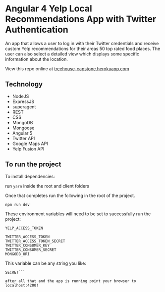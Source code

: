 # Angular 4 Yelp Local Recommendations App with Twitter Authentication 

An app that allows a user to log in with their Twitter credentials and receive custom Yelp recommendations for their areas 50 top rated food places. The user can also select a detailed view which displays some specific information about the location.

View this repo online at [treehouse-capstone.herokuapp.com](https://treehouse-capstone.herokuapp.com)

## Technology 
- NodeJS
- ExpressJS
- superagent
- REST
- CSS
- MongoDB
- Mongoose 
- Angular 5
- Twitter API
- Google Maps API
- Yelp Fusion API

## To run the project

To install dependencies: 

run `yarn` inside the root and client folders

Once that completes run the following in the root of the project.
```
npm run dev 
```

These environment variables will need to be set to successfully run the project:
```
YELP_ACCESS_TOKEN

TWITTER_ACCESS_TOKEN
TWITTER_ACCESS_TOKEN_SECRET
TWITTER_CONSUMER_KEY
TWITTER_CONSUMER_SECRET
MONGODB_URI
```

This variable can be any string you like:
```
SECRET```

after all that and the app is running point your browser to localhost:4200!
